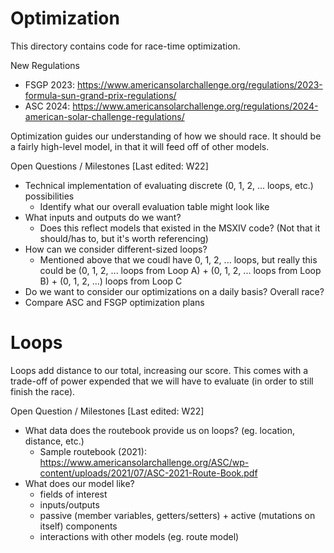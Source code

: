 # Optimization
This directory contains code for race-time optimization.

New Regulations
-  FSGP 2023: https://www.americansolarchallenge.org/regulations/2023-formula-sun-grand-prix-regulations/
- ASC 2024: https://www.americansolarchallenge.org/regulations/2024-american-solar-challenge-regulations/

Optimization guides our understanding of how we should race. It should be a fairly high-level model, in that it will feed off of other models.

Open Questions / Milestones 
[Last edited: W22]
- Technical implementation of evaluating discrete (0, 1, 2, ... loops, etc.) possibilities
  - Identify what our overall evaluation table might look like
- What inputs and outputs do we want? 
  - Does this reflect models that existed in the MSXIV code? (Not that it should/has to, but it's worth referencing)
- How can we consider different-sized loops?
  - Mentioned above that we coudl have 0, 1, 2, ... loops, but really this could be (0, 1, 2, ... loops from Loop A) + (0, 1, 2, ... loops from Loop B) + (0, 1, 2, ...) loops from Loop C
- Do we want to consider our optimizations on a daily basis? Overall race? 
- Compare ASC and FSGP optimization plans


# Loops
Loops add distance to our total, increasing our score. This comes with a trade-off of power expended that we will have to evaluate (in order to still finish the race). 

Open Question / Milestones 
[Last edited: W22]
- What data does the routebook provide us on loops? (eg. location, distance, etc.)
  - Sample routebook (2021): https://www.americansolarchallenge.org/ASC/wp-content/uploads/2021/07/ASC-2021-Route-Book.pdf
- What does our model like?
  - fields of interest
  - inputs/outputs
  - passive (member variables, getters/setters) + active (mutations on itself) components
  - interactions with other models (eg. route model)
